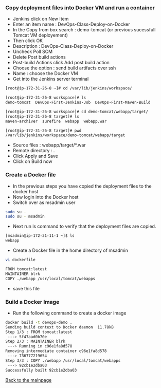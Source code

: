 ### Copy deployment files into Docker VM and run a container
* Jenkins click on New Item
* Enter an item name : DevOps-Class-Deploy-on-Docker
* In the Copy from box search : demo-tomcat (or previous sucessfull Tomcat VM deployement)
* Then click OK
* Description : DevOps-Class-Deploy-on-Docker
* Uncheck Poll SCM
* Delete Post build actions 
* Post-build Actions click Add post build action
* Choose the option : send build artifacts over ssh
* Name : choose the Docker VM
* Get into the Jenkins server terminal
``` bash
[root@ip-172-31-26-8 ~]# cd /var/lib/jenkins/workspace/

[root@ip-172-31-26-8 workspace]# ls
demo-tomcat  DevOps-First-Jenkins-Job  DevOps-First-Maven-Build

[root@ip-172-31-26-8 workspace]# cd demo-tomcat/webapp/target/
[root@ip-172-31-26-8 target]# ls
maven-archiver  surefire  webapp  webapp.war

[root@ip-172-31-26-8 target]# pwd
/var/lib/jenkins/workspace/demo-tomcat/webapp/target
```
* Source files : webapp/target/*.war
* Remote directory : .
* Click Apply and Save
* Click on Build now
### Create a Docker file 
* In the previous steps you have copied the deployment files to the docker host
* Now login into the Docker host 
* Switch over as msadmin user
``` bash
sudo su -
sudo su - msadmin
```
* Next run ls command to verify that the deployment files are copied. 
``` bash
[msadmin@ip-172-31-11-1 ~]$ ls
webapp
```
* Create a Docker file in the home directory of msadmin
``` bash
vi dockerfile
```
``` bash
FROM tomcat:latest
MAINTAINER blrk
COPY ./webapp /usr/local/tomcat/webapps
```
* save this file 
### Build a Docker Image
* Run the following command to create a docker image
``` bash
docker build -t devops-demo .
Sending build context to Docker daemon  11.78kB
Step 1/3 : FROM tomcat:latest
 ---> 5f47aad0b70e
Step 2/3 : MAINTAINER blrk
 ---> Running in c96e1fa8d578
Removing intermediate container c96e1fa8d578
 ---> 736777219654
Step 3/3 : COPY ./webapp /usr/local/tomcat/webapps
 ---> 92cb1e2dba03
Successfully built 92cb1e2dba03
```



[Back to the mainpage](https://github.com/blrk/learn-devops.io/wiki)
